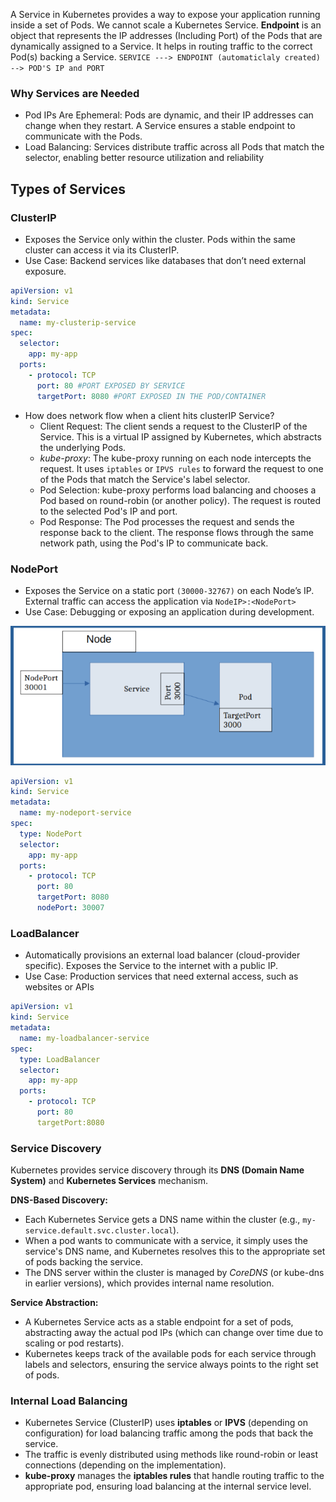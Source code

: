 A Service in Kubernetes provides a way to expose your application running inside a set of Pods. We cannot scale a Kubernetes Service. **Endpoint** is an object that represents the IP addresses (Including Port) of the Pods that are dynamically assigned to a Service. It helps in routing traffic to the correct Pod(s) backing a Service.
`SERVICE ---> ENDPOINT (automaticlaly created) --> POD'S IP and PORT`

### Why Services are Needed ###
- Pod IPs Are Ephemeral: Pods are dynamic, and their IP addresses can change when they restart. A Service ensures a stable endpoint to communicate with the Pods.
- Load Balancing: Services distribute traffic across all Pods that match the selector, enabling better resource utilization and reliability

## Types of Services ##

### ClusterIP ###
- Exposes the Service only within the cluster. Pods within the same cluster can access it via its ClusterIP.
- Use Case: Backend services like databases that don’t need external exposure.
```yaml
apiVersion: v1 
kind: Service
metadata:
  name: my-clusterip-service
spec:
  selector:
    app: my-app 
  ports:
    - protocol: TCP
      port: 80 #PORT EXPOSED BY SERVICE
      targetPort: 8080 #PORT EXPOSED IN THE POD/CONTAINER
```
- How does network flow when a client hits clusterIP Service?
  - Client Request: The client sends a request to the ClusterIP of the Service. This is a virtual IP assigned by Kubernetes, which abstracts the underlying Pods.
  - *kube-proxy*: The kube-proxy running on each node intercepts the request. It uses `iptables` or `IPVS rules` to forward the request to one of the Pods that match the Service's label selector.
  - Pod Selection: kube-proxy performs load balancing and chooses a Pod based on round-robin (or another policy). The request is routed to the selected Pod's IP and port.
  - Pod Response: The Pod processes the request and sends the response back to the client. The response flows through the same network path, using the Pod's IP to communicate back.


### NodePort ###
- Exposes the Service on a static port `(30000-32767)` on each Node’s IP. External traffic can access the application via `NodeIP>:<NodePort>`
- Use Case: Debugging or exposing an application during development.

![NodePort](https://github.com/nawab312/Kubernetes/blob/main/Images/NodePort.png)

```yaml
apiVersion: v1 
kind: Service 
metadata:
  name: my-nodeport-service
spec:
  type: NodePort
  selector:
    app: my-app
  ports:
    - protocol: TCP
      port: 80
      targetPort: 8080
      nodePort: 30007
```

### LoadBalancer ###
- Automatically provisions an external load balancer (cloud-provider specific). Exposes the Service to the internet with a public IP. 
- Use Case: Production services that need external access, such as websites or APIs
```yaml
apiVersion: v1
kind: Service
metadata:
  name: my-loadbalancer-service
spec:
  type: LoadBalancer
  selector:
    app: my-app
  ports:
    - protocol: TCP
      port: 80
      targetPort:8080
```

### Service Discovery ###
Kubernetes provides service discovery through its **DNS (Domain Name System)** and **Kubernetes Services** mechanism.

**DNS-Based Discovery:**
- Each Kubernetes Service gets a DNS name within the cluster (e.g., `my-service.default.svc.cluster.local`).
- When a pod wants to communicate with a service, it simply uses the service's DNS name, and Kubernetes resolves this to the appropriate set of pods backing the service.
- The DNS server within the cluster is managed by *CoreDNS* (or kube-dns in earlier versions), which provides internal name resolution.

**Service Abstraction:**
- A Kubernetes Service acts as a stable endpoint for a set of pods, abstracting away the actual pod IPs (which can change over time due to scaling or pod restarts).
- Kubernetes keeps track of the available pods for each service through labels and selectors, ensuring the service always points to the right set of pods.

### Internal Load Balancing ###
- Kubernetes Service (ClusterIP) uses **iptables** or **IPVS** (depending on configuration) for load balancing traffic among the pods that back the service.
- The traffic is evenly distributed using methods like round-robin or least connections (depending on the implementation).
- **kube-proxy** manages the **iptables rules** that handle routing traffic to the appropriate pod, ensuring load balancing at the internal service level.
